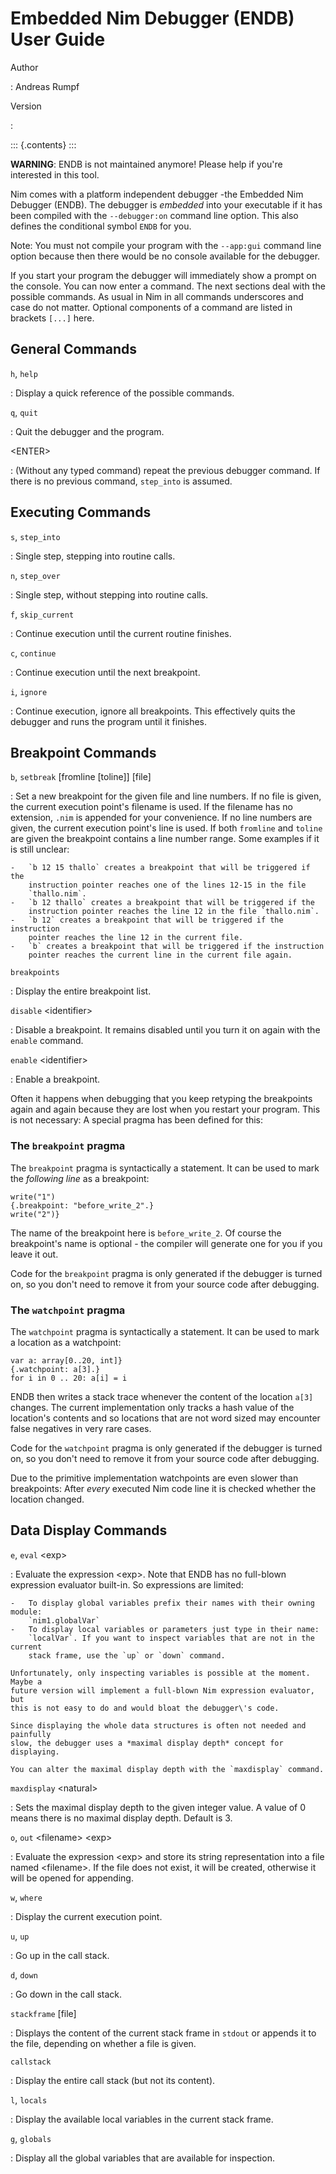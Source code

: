 # Embedded Nim Debugger (ENDB) User Guide

Author

:   Andreas Rumpf

Version

:   

::: {.contents}
:::

**WARNING**: ENDB is not maintained anymore! Please help if you\'re interested
in this tool.

Nim comes with a platform independent debugger -the Embedded Nim Debugger
(ENDB). The debugger is *embedded* into your executable if it has been compiled
with the `--debugger:on` command line option. This also defines the conditional
symbol `ENDB` for you.

Note: You must not compile your program with the `--app:gui` command line option
because then there would be no console available for the debugger.

If you start your program the debugger will immediately show a prompt on the
console. You can now enter a command. The next sections deal with the possible
commands. As usual in Nim in all commands underscores and case do not matter.
Optional components of a command are listed in brackets `[...]` here.

## General Commands

`h`, `help`

:   Display a quick reference of the possible commands.

`q`, `quit`

:   Quit the debugger and the program.

\<ENTER\>

:   (Without any typed command) repeat the previous debugger command. If there
    is no previous command, `step_into` is assumed.

## Executing Commands

`s`, `step_into`

:   Single step, stepping into routine calls.

`n`, `step_over`

:   Single step, without stepping into routine calls.

`f`, `skip_current`

:   Continue execution until the current routine finishes.

`c`, `continue`

:   Continue execution until the next breakpoint.

`i`, `ignore`

:   Continue execution, ignore all breakpoints. This effectively quits the
    debugger and runs the program until it finishes.

## Breakpoint Commands

`b`, `setbreak` \[fromline \[toline\]\] \[file\]

:   Set a new breakpoint for the given file and line numbers. If no file is
    given, the current execution point\'s filename is used. If the filename has
    no extension, `.nim` is appended for your convenience. If no line numbers
    are given, the current execution point\'s line is used. If both `fromline`
    and `toline` are given the breakpoint contains a line number range. Some
    examples if it is still unclear:

    -   `b 12 15 thallo` creates a breakpoint that will be triggered if the
        instruction pointer reaches one of the lines 12-15 in the file
        `thallo.nim`.
    -   `b 12 thallo` creates a breakpoint that will be triggered if the
        instruction pointer reaches the line 12 in the file `thallo.nim`.
    -   `b 12` creates a breakpoint that will be triggered if the instruction
        pointer reaches the line 12 in the current file.
    -   `b` creates a breakpoint that will be triggered if the instruction
        pointer reaches the current line in the current file again.

`breakpoints`

:   Display the entire breakpoint list.

`disable` \<identifier\>

:   Disable a breakpoint. It remains disabled until you turn it on again with
    the `enable` command.

`enable` \<identifier\>

:   Enable a breakpoint.

Often it happens when debugging that you keep retyping the breakpoints again and
again because they are lost when you restart your program. This is not
necessary: A special pragma has been defined for this:

### The `breakpoint` pragma

The `breakpoint` pragma is syntactically a statement. It can be used to mark the
*following line* as a breakpoint:

``` {.sourceCode .Nim
write("1")
{.breakpoint: "before_write_2".}
write("2")}
```

The name of the breakpoint here is `before_write_2`. Of course the breakpoint\'s
name is optional - the compiler will generate one for you if you leave it out.

Code for the `breakpoint` pragma is only generated if the debugger is turned on,
so you don\'t need to remove it from your source code after debugging.

### The `watchpoint` pragma

The `watchpoint` pragma is syntactically a statement. It can be used to mark a
location as a watchpoint:

``` {.sourceCode .Nim
var a: array[0..20, int]}
{.watchpoint: a[3].}
for i in 0 .. 20: a[i] = i
```

ENDB then writes a stack trace whenever the content of the location `a[3]`
changes. The current implementation only tracks a hash value of the location\'s
contents and so locations that are not word sized may encounter false negatives
in very rare cases.

Code for the `watchpoint` pragma is only generated if the debugger is turned on,
so you don\'t need to remove it from your source code after debugging.

Due to the primitive implementation watchpoints are even slower than
breakpoints: After *every* executed Nim code line it is checked whether the
location changed.

## Data Display Commands

`e`, `eval` \<exp\>

:   Evaluate the expression \<exp\>. Note that ENDB has no full-blown expression
    evaluator built-in. So expressions are limited:

    -   To display global variables prefix their names with their owning module:
        `nim1.globalVar`
    -   To display local variables or parameters just type in their name:
        `localVar`. If you want to inspect variables that are not in the current
        stack frame, use the `up` or `down` command.

    Unfortunately, only inspecting variables is possible at the moment. Maybe a
    future version will implement a full-blown Nim expression evaluator, but
    this is not easy to do and would bloat the debugger\'s code.

    Since displaying the whole data structures is often not needed and painfully
    slow, the debugger uses a *maximal display depth* concept for displaying.

    You can alter the maximal display depth with the `maxdisplay` command.

`maxdisplay` \<natural\>

:   Sets the maximal display depth to the given integer value. A value of 0
    means there is no maximal display depth. Default is 3.

`o`, `out` \<filename\> \<exp\>

:   Evaluate the expression \<exp\> and store its string representation into a
    file named \<filename\>. If the file does not exist, it will be created,
    otherwise it will be opened for appending.

`w`, `where`

:   Display the current execution point.

`u`, `up`

:   Go up in the call stack.

`d`, `down`

:   Go down in the call stack.

`stackframe` \[file\]

:   Displays the content of the current stack frame in `stdout` or appends it to
    the file, depending on whether a file is given.

`callstack`

:   Display the entire call stack (but not its content).

`l`, `locals`

:   Display the available local variables in the current stack frame.

`g`, `globals`

:   Display all the global variables that are available for inspection.

